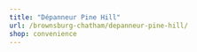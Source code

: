 ```yaml
---
title: "Dépanneur Pine Hill"
url: /brownsburg-chatham/depanneur-pine-hill/
shop: convenience
---
```

